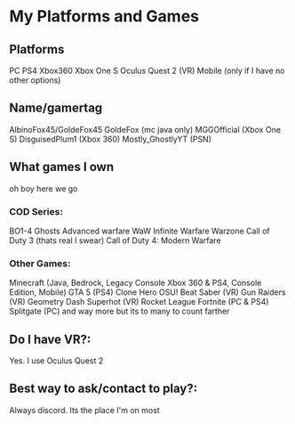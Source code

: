 # My Platforms and Games

## Platforms

PC
PS4
Xbox360
Xbox One S
Oculus Quest 2 (VR)
Mobile (only if I have no other options)

## Name/gamertag
AlbinoFox45/GoldeFox45
GoldeFox (mc java only)
MGGOfficial (Xbox One S)
DisguisedPlum1 (Xbox 360)
Mostly_GhostlyYT (PSN)

## What games I own
oh boy here we go

### COD Series:
BO1-4
Ghosts
Advanced warfare
WaW
Infinite Warfare
Warzone
Call of Duty 3 (thats real I swear)
Call of Duty 4: Modern Warfare

### Other Games:
Minecraft (Java, Bedrock, Legacy Console Xbox 360 & PS4, Console Edition, Mobile)
GTA 5 (PS4)
Clone Hero
OSU!
Beat Saber (VR)
Gun Raiders (VR)
Geometry Dash
Superhot (VR)
Rocket League
Fortnite (PC & PS4)
Splitgate (PC)
and way more but its to many to count farther

## Do I have VR?:
Yes. I use Oculus Quest 2

## Best way to ask/contact to play?:
Always discord. Its the place I'm on most
